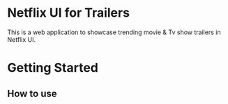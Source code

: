 # Netflix UI for Trailers

This is a web application to showcase trending movie & Tv show trailers in Netflix UI.

# Getting Started

## How to use
